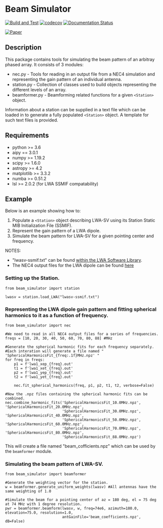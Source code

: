 Beam Simulator
==============
[![Build and Test](https://github.com/cdilullo/beam_simulator/actions/workflows/main.yml/badge.svg)](https://github.com/cdilullo/beam_simulator/actions/workflows/main.yml) [![codecov](https://codecov.io/gh/cdilullo/beam_simulator/branch/master/graph/badge.svg?token=VHRPYN6Y98)](https://codecov.io/gh/cdilullo/beam_simulator)
 [![Documentation Status](https://readthedocs.org/projects/beam-simulator/badge/?version=latest)](https://beam-simulator.readthedocs.io/en/latest/?badge=latest)

[![Paper](https://img.shields.io/badge/arXiv-2112.13899-blue.svg)](https://arxiv.org/abs/2112.13899)

Description
-----------
This package contains tools for simulating the beam pattern of an arbitray phased array. It consists of 3 modules:
* nec.py - Tools for reading in an output file from a NEC4 simulation and representing the gain pattern of an individual antenna.
* station.py - Collection of classes used to build objects representing the different levels of an array.
* beamformer.py - Beamforming related functions for a given `<Station>` object.

Information about a station can be supplied in a text file which can be loaded in to generate a fully populated `<Station>` object.
A template for such text files is provided.

Requirements
------------
* python >= 3.6
* aipy == 3.0.1
* numpy >= 1.19.2
* scipy >= 1.6.0
* astropy >= 4.2
* matplotlib >= 3.3.2
* numba >= 0.51.2
* lsl >= 2.0.2 (for LWA SSMIF compatability)

Example
-------
Below is an example showing how to:
1. Populate a `<Station>` object describing LWA-SV using its Station Static MIB Initialization File (SSMIF).
1. Represent the gain pattern of a LWA dipole.
1. Simulate the beam pattern for LWA-SV for a given pointing center and frequency.

NOTES:
* "lwasv-ssmif.txt" can be found [within the LWA Software Library](https://github.com/lwa-project/lsl/tree/master/lsl/data).
* The NEC4 output files for the LWA dipole can be found [here](http://fornax.phys.unm.edu/lwa/trac/browser/trunk/DipoleResponse)

### Setting up the Station.
```
from beam_simulator import station

lwasv = station.load_LWA("lwasv-ssmif.txt")
```

### Representing the LWA dipole gain pattern and fitting spherical harmonics to it as a function of frequency.
```
from beam_simulator import nec

#We need to read in all NEC4 output files for a series of frequencies.
freqs = [10, 20, 30, 40, 50, 60, 70, 80, 88] #MHz

#Generate the spherical harmonic fits for each frequency separately.
#Each interation will generate a file named " 'SphericalHarmonicsFit_{freq:.1f}MHz.npz' "
for freq in freqs:
    p1 = f'lwa1_xep_{freq}.out'
    t1 = f'lwa1_xet_{freq}.out'
    p2 = f'lwa1_yep_{freq}.out'
    t2 = f'lwa1_yet_{freq}.out'

    nec.fit_spherical_harmonics(freq, p1, p2, t1, t2, verbose=False)

#Now the .npz files containing the spherical harmonic fits can be combined.
nec.combine_harmonic_fits('SphericalHarmonicsFit_10.0MHz.npz', 'SphericalHarmonicsFit_20.0MHz.npz',
                          'SphericalHarmonicsFit_30.0MHz.npz', 'SphericalHarmonicsFit_40.0MHz.npz',
                          'SphericalHarmonicsFit_50.0MHz.npz', 'SphericalHarmonicsFit_60.0MHz.npz',
                          'SphericalHarmonicsFit_70.0MHz.npz', 'SphericalHarmonicsFit_80.0MHz.npz',
                          'SphericalHarmonicsFit_88.0MHz.npz')    
```

This will create a file named "beam_cofficients.npz" which can be used by the `beamformer` module.

### Simulating the beam pattern of LWA-SV.
```
from beam_simulator import beamformer

#Generate the weighting vector for the station.
w = beamformer.generate_uniform_weights(lwasv) #All antennas have the same weighting of 1.0

#Simulate the beam for a pointing center of az = 180 deg, el = 75 deg at 74 MHz with 1 degree resolution.
pwr = beamformer.beamform(lwasv, w, freq=74e6, azimuth=180.0, elevation=75.0, resolution=1.0,
                          antGainFile='beam_coefficients.npz', dB=False)
```
